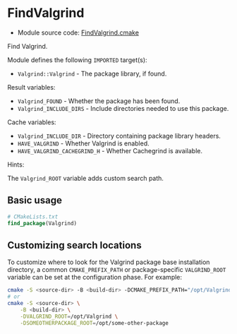 <!-- This is auto-generated file. -->
# FindValgrind

* Module source code: [FindValgrind.cmake](https://github.com/petk/php-build-system/blob/master/cmake/cmake/modules/FindValgrind.cmake)

Find Valgrind.

Module defines the following `IMPORTED` target(s):

* `Valgrind::Valgrind` - The package library, if found.

Result variables:

* `Valgrind_FOUND` - Whether the package has been found.
* `Valgrind_INCLUDE_DIRS` - Include directories needed to use this package.

Cache variables:

* `Valgrind_INCLUDE_DIR` - Directory containing package library headers.
* `HAVE_VALGRIND` - Whether Valgrind is enabled.
* `HAVE_VALGRIND_CACHEGRIND_H` - Whether Cachegrind is available.

Hints:

The `Valgrind_ROOT` variable adds custom search path.

## Basic usage

```cmake
# CMakeLists.txt
find_package(Valgrind)
```

## Customizing search locations

To customize where to look for the Valgrind package base
installation directory, a common `CMAKE_PREFIX_PATH` or
package-specific `VALGRIND_ROOT` variable can be set at
the configuration phase. For example:

```sh
cmake -S <source-dir> -B <build-dir> -DCMAKE_PREFIX_PATH="/opt/Valgrind;/opt/some-other-package"
# or
cmake -S <source-dir> \
    -B <build-dir> \
    -DVALGRIND_ROOT=/opt/Valgrind \
    -DSOMEOTHERPACKAGE_ROOT=/opt/some-other-package
```

